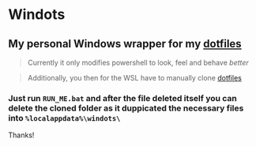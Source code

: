 # Windots

## My personal Windows wrapper for my [dotfiles](https://github.com/einKnuffy/dotfiles)

> Currently it only modifies powershell to look, feel and behave *better*

> Additionally, you then for the WSL have to manually clone [dotfiles](https://github.com/einKnuffy/dotfiles)

### Just run `RUN_ME.bat` and after the file deleted itself you can delete the cloned folder as it duppicated the necessary files into `%localappdata%\windots\`

Thanks!